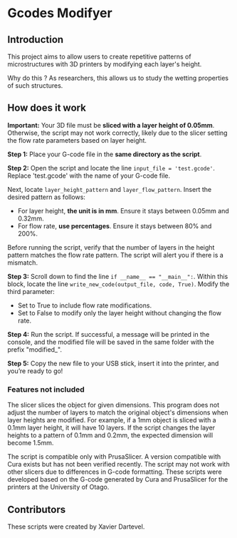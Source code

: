 # Gcodes Modifyer

## Introduction

This project aims to allow users to create repetitive patterns of microstructures with 3D printers by modifying each layer's height.

Why do this ? 
As researchers, this allows us to study the wetting properties of such structures.

## How does it work

**Important:** Your 3D file must be **sliced with a layer height of 0.05mm**. Otherwise, the script may not work correctly, likely due to the slicer setting the flow rate parameters based on layer height.


**Step 1:** 
Place your G-code file in the **same directory as the script**.

**Step 2:** 
Open the script and locate the line `input_file = 'test.gcode'`. Replace 'test.gcode' with the name of your G-code file.

Next, locate `layer_height_pattern` and `layer_flow_pattern`. Insert the desired pattern as follows:

  - For layer height, **the unit is in mm**. Ensure it stays between 0.05mm and 0.32mm.
  - For flow rate, **use percentages**. Ensure it stays between 80% and 200%.

Before running the script, verify that the number of layers in the height pattern matches the flow rate pattern. The script will alert you if there is a mismatch.

**Step 3:** 
Scroll down to find the line `if __name__ == "__main__":`. Within this block, locate the line `write_new_code(output_file, code, True)`. Modify the third parameter:

  - Set to True to include flow rate modifications.
  - Set to False to modify only the layer height without changing the flow rate.
    
**Step 4:** 
Run the script. If successful, a message will be printed in the console, and the modified file will be saved in the same folder with the prefix "modified_".

**Step 5:** 
Copy the new file to your USB stick, insert it into the printer, and you’re ready to go!

### Features not included 

The slicer slices the object for given dimensions. This program does not adjust the number of layers to match the original object's dimensions when layer heights are modified. For example, if a 1mm object is sliced with a 0.1mm layer height, it will have 10 layers. If the script changes the layer heights to a pattern of 0.1mm and 0.2mm, the expected dimension will become 1.5mm.

The script is compatible only with PrusaSlicer. A version compatible with Cura exists but has not been verified recently. The script may not work with other slicers due to differences in G-code formatting. These scripts were developed based on the G-code generated by Cura and PrusaSlicer for the printers at the University of Otago.

## Contributors
These scripts were created by Xavier Dartevel.


